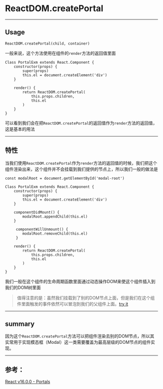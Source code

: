# ReactDOM.createPortal

---

## Usage

`ReactDOM.createPortal(child, container)`

一般来说，这个方法使用在组件的`render`方法的返回值里面

```
Class PortalExm extends React.Component {
	constructor(props) {
		super(props)
		this.el = document.createElement('div')
	}

	render() {
		return ReactDOM.createPortal(
			this.props.children,
			this.el
		)
	}
}
```

可以看到我们会在把`ReactDOM.createPortal`的返回值作为`render`方法的返回值，这是基本的用法

---

## 特性

当我们使用`ReactDOM.createPortal`作为`render`方法的返回值的时候，我们把这个组件渲染出来，这个组件并不会挂载到我们提供的节点上，所以我们一般的做法是

```
const modalRoot = document.getElementById('modal-root')

Class PortalExm extends React.Component {
	constructor(props) {
		super(props)
		this.el = document.createElement('div')
	}

	componentDidMount() {
		modalRoot.appendChild(this.el)
	}

	 componentWillUnmount() {
	 	modalRoot.removeChild(this.el)
	 }

	render() {
		return ReactDOM.createPortal(
			this.props.children,
			this.el
		)
	}
}
```

我们一般在这个组件的生命周期函数里面通过动态操作DOM来使这个组件插入到我们的DOM树里面

> 值得注意的是：虽然我们挂载到了别的DOM节点上面，但是我们在这个组件里面触发的事件依然可以冒泡到我们的父组件上面。[try it](https://codepen.io/gaearon/pen/jGBWpE)

---

## summary

因为这个`ReactDOM.createPortal`方法可以把组件渲染去别的DOM节点，所以其实常用于实现模态框（Modal）这一类需要覆盖为最高层级的DOM节点的组件实现。

---

## 参考：

[React v16.0.0 - Portals](https://reactjs.org/docs/portals.html)
